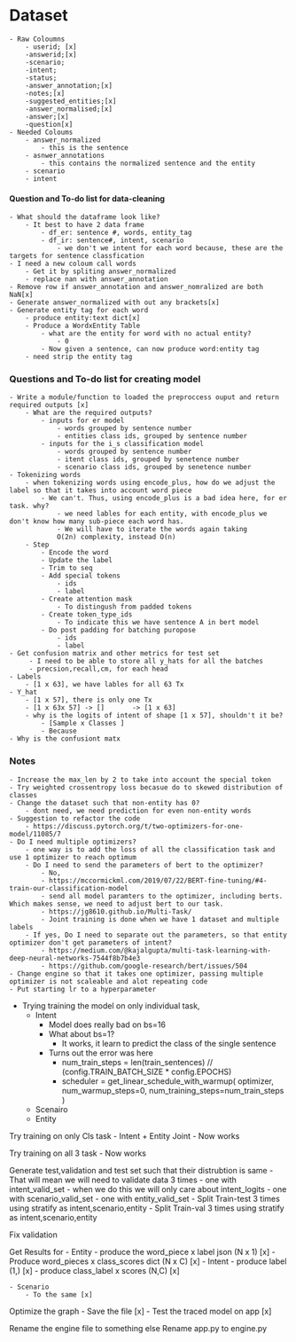 # Dataset 
    - Raw Coloumns
        - userid; [x]
        -answerid;[x]
        -scenario;
        -intent;
        -status; 
        -answer_annotation;[x]
        -notes;[x]
        -suggested_entities;[x]
        -answer_normalised;[x]
        -answer;[x]
        -question[x] 
    - Needed Coloums
        - answer_normalized 
            - this is the sentence 
        - asnwer_annotations
            - this contains the normalized sentence and the entity
        - scenario
        - intent

#### Question and To-do list for data-cleaning
    - What should the dataframe look like?
        - It best to have 2 data frame
            - df_er: sentence #, words, entity_tag
            - df_ir: sentence#, intent, scenario
                - we don't we intent for each word because, these are the targets for sentence classfication
    - I need a new coloum call words
        - Get it by spliting answer_normalized
        - replace nan with answer_annotation
    - Remove row if answer_annotation and answer_nomralized are both NaN[x]
    - Generate answer_normalized with out any brackets[x]
    - Generate entity tag for each word 
        - produce entity:text dict[x]
        - Produce a WordxEntity Table 
            - what are the entity for word with no actual entity?
                - 0 
            - Now given a sentence, can now produce word:entity tag
        - need strip the entity tag

### Questions and To-do list for creating model
    - Write a module/function to loaded the preproccess ouput and return required outputs [x]
        - What are the required outputs?
            - inputs for er model 
                - words grouped by sentence number
                - entities class ids, grouped by sentence number
            - inputs for the i_s classification model
                - words grouped by sentence number
                - itent class ids, grouped by senetence number
                - scenario class ids, grouped by senetence number
    - Tokenizing words
        - when tokenizing words using encode_plus, how do we adjust the label so that it takes into account word piece
            - We can't. Thus, using encode_plus is a bad idea here, for er task. why?
                - we need lables for each entity, with encode_plus we don't know how many sub-piece each word has.
                - We will have to iterate the words again taking 
                O(2n) complexity, instead O(n) 
        - Step
            - Encode the word
            - Update the label
            - Trim to seq
            - Add special tokens
                - ids 
                - label
            - Create attention mask
                - To distingush from padded tokens
            - Create token_type_ids
                - To indicate this we have sentence A in bert model
            - Do post padding for batching puropose
                - ids
                - label
    - Get confusion matrix and other metrics for test set 
         - I need to be able to store all y_hats for all the batches 
         - precsion,recall,cm, for each head
    - Labels
        - [1 x 63], we have lables for all 63 Tx
    - Y_hat
        - [1 x 57], there is only one Tx 
        - [1 x 63x 57] -> []       -> [1 x 63]
        - why is the logits of intent of shape [1 x 57], shouldn't it be?
            - [Sample x Classes ]
            - Because 
    - Why is the confusiont matx
### Notes
    - Increase the max_len by 2 to take into account the special token
    - Try weighted crossentropy loss becasue do to skewed distribution of classes 
    - Change the dataset such that non-entity has 0?
        - dont need, we need prediction for even non-entity words
    - Suggestion to refactor the code 
        - https://discuss.pytorch.org/t/two-optimizers-for-one-model/11085/7
    - Do I need multiple optimizers?
        - one way is to add the loss of all the classification task and use 1 optimizer to reach optimum
        - Do I need to send the parameters of bert to the optimizer?
            - No,
            - https://mccormickml.com/2019/07/22/BERT-fine-tuning/#4-train-our-classification-model
            - send all model paramters to the optimizer, including berts. Which makes sense, we need to adjust bert to our task. 
            - https://jg8610.github.io/Multi-Task/
            - Joint training is done when we have 1 dataset and multiple labels 
        - If yes, Do I need to separate out the parameters, so that entity optimizer don't get parameters of intent?
            - https://medium.com/@kajalgupta/multi-task-learning-with-deep-neural-networks-7544f8b7b4e3
            - https://github.com/google-research/bert/issues/504
    - Change engine so that it takes one optimizer, passing multiple optimizer is not scaleable and alot repeating code
    - Put starting lr to a hyperparameter


- Trying training the model on only individual task, 
    - Intent
        - Model does really bad on bs=16
        - What about bs=1?
            - It works, it learn to predict the class of the single sentence
        - Turns out the error was here 
            - num_train_steps = len(train_sentences) // (config.TRAIN_BATCH_SIZE * config.EPOCHS) 
            - scheduler =  get_linear_schedule_with_warmup(
                                                    optimizer,
                                                    num_warmup_steps=0,
                                                    num_training_steps=num_train_steps
                                                )
    - Scenairo 
    - Entity

Try training on only Cls task
    - Intent + Entity Joint
        - Now works

Try training on all 3 task
    - Now works

Generate test,validation and test set such that their distrubtion is same
    - That will mean we will need to validate data 3 times 
        - one with intent_valid_set
            - when we do this we will only care about intent_logits
        - one with scenario_valid_set
        - one with entity_valid_set
    - Split Train-test 3 times using stratify as intent,scenario,entity
    - Split Train-val 3 times using stratify as intent,scenario,entity

Fix validation

Get Results for 
    - Entity
        - produce the word_piece x label json (N x 1) [x]
        - Produce word_pieces x class_scores dict (N x C) [x]
    - Intent
        - produce label (1,) [x]
        - produce class_label x scores (N,C) [x]
    
    - Scenario
        - To the same [x]

Optimize the graph 
    - Save the file [x]
    - Test the traced model on app [x]

Rename the engine file to something else 
Rename app.py to engine.py



